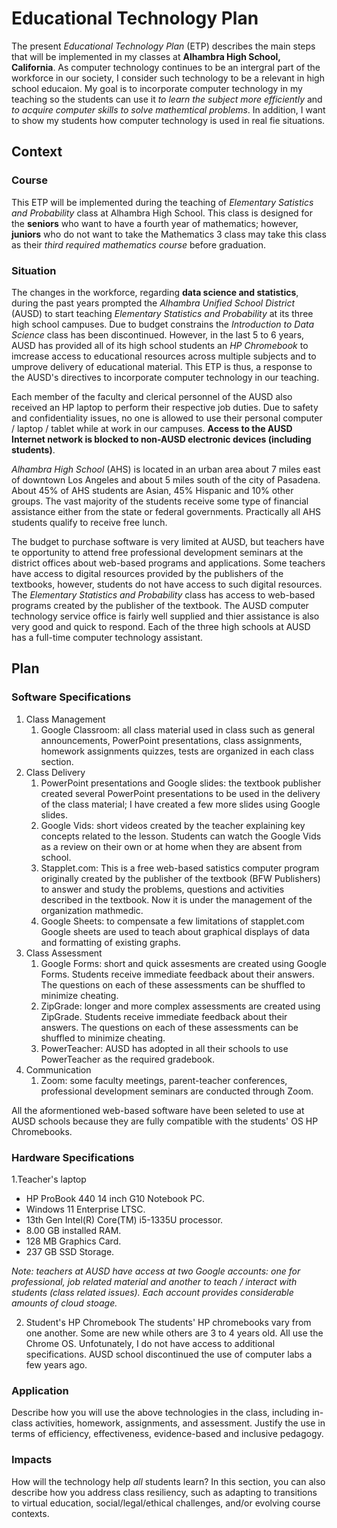 # **Educational Technology Plan**

The present *Educational Technology Plan* (ETP) describes the main steps that will be implemented in my classes at **Alhambra High School, California**. As computer technology continues to be an intergral part of the workforce in our society, I consider such technology to be a relevant in high school educaion. My goal is to incorporate computer technology in my teaching so the students can use it *to learn the subject more efficiently* and *to acquire computer skills to solve mathemtical problems*. In addition, I want to show my students how computer technology is used in real fie situations.

## Context

### Course

This ETP will be implemented during the teaching of *Elementary Satistics and Probability* class at Alhambra High School. This class is designed for the **seniors** who want to have a fourth year of mathematics; however, **juniors** who do not want to take the Mathematics 3 class may take this class as their *third required mathematics course* before graduation.

### Situation

The changes in the workforce, regarding **data science and statistics**, during the past years prompted the *Alhambra Unified School District* (AUSD) to start teaching *Elementary Statistics and Probability* at its three high school campuses. Due to budget constrains the *Introduction to Data Science* class has been discontinued. However, in the last 5 to 6 years, AUSD has provided all of its high school students an *HP Chromebook* to imcrease access to educational resources across multiple subjects and to umprove delivery of educational material. This ETP is thus, a response to the AUSD's directives to incorporate computer technology in our teaching. 

Each member of the faculty and clerical personnel of the AUSD also received an HP laptop to perform their respective job duties. Due to safety and confidentiality issues, no one is allowed to use their personal computer / laptop / tablet while at work in our campuses. **Access to the AUSD Internet network is blocked to non-AUSD electronic devices (including students)**. 

*Alhambra High School* (AHS) is located in an urban area about 7 miles east of downtown Los Angeles and about 5 miles south of the city of Pasadena. About 45% of AHS students are Asian, 45% Hispanic and 10% other groups. The vast majority of the students receive some type of financial assistance either from the state or federal governments. Practically all AHS students qualify to receive free lunch.

The budget to purchase software is very limited at AUSD, but teachers have te opportunity to attend free professional development seminars at the district offices about web-based programs and applications. Some teachers have access to digital resources provided by the publishers of the textbooks, however, students do not have access to such digital resources. The *Elementary Statistics and Probability* class has access to web-based programs created by the publisher of the textbook. The AUSD computer technology service office is fairly well supplied and thier assistance is also very good and quick to respond. Each of the three high schools at AUSD has a full-time computer technology assistant.

## Plan

### Software Specifications

1. Class Management
   1. Google Classroom: all class material used in class such as general announcements, PowerPoint presentations, class assignments, homework assignments quizzes, tests are organized in each class section.
2. Class Delivery
   1. PowerPoint presentations and Google slides: the textbook publisher created several PowerPoint presentations to be used in the delivery of the class material; I have created a few more slides using Google slides.
   2. Google Vids: short videos created by the teacher explaining key concepts related to the lesson. Students can watch the Google Vids as a review on their own or at home when they are absent from school.
   3. Stapplet.com: This is a free web-based satistics computer program originally created by the publisher of the textbook (BFW Publishers) to answer and study the problems, questions and activities described in the textbook. Now it is under the management of the organization mathmedic.
   4. Google Sheets: to compensate a few limitations of stapplet.com Google sheets are used to teach about graphical displays of data and formatting of existing graphs.
3. Class Assessment
   1. Google Forms: short and quick assesments are created using Google Forms. Students receive immediate feedback about their answers. The questions on each of these assessments can be shuffled to minimize cheating.
   2. ZipGrade: longer and more complex assessments are created using ZipGrade. Students receive immediate feedback about their answers. The questions on each of these assessments can be shuffled to minimize cheating.
   3. PowerTeacher: AUSD has adopted in all their schools to use PowerTeacher as the required gradebook.
4. Communication
   1. Zoom: some faculty meetings, parent-teacher conferences, professional development seminars are conducted through Zoom.
  
All the aformentioned web-based software have been seleted to use at AUSD schools because they are fully compatible with the students' OS HP Chromebooks. 

### Hardware Specifications

1.Teacher's laptop
   - HP ProBook 440 14 inch G10 Notebook PC.
   - Windows 11 Enterprise LTSC.
   - 13th Gen Intel(R) Core(TM) i5-1335U processor.
   - 8.00 GB installed RAM.
   - 128 MB Graphics Card.
   - 237 GB SSD Storage.

*Note: teachers at AUSD have access at two Google accounts: one for professional, job related material and another to teach / interact with students (class related issues). Each account provides considerable amounts of cloud stoage.*

2. Student's HP Chromebook
   The students' HP chromebooks vary from one another. Some are new while others are 3 to 4 years old. All use the Chrome OS. Unfotunately, I do not have access to additional specifications. AUSD school discontinued the use of computer labs a few years ago.

### Application

Describe how you will use the above technologies in the class, including
in-class activities, homework, assignments, and assessment. Justify the use
in terms of efficiency, effectiveness, evidence-based and inclusive pedagogy.

### Impacts

How will the technology help *all* students learn? In this section, you can also
describe how you address class resiliency, such as adapting to
transitions to virtual education, social/legal/ethical challenges,  and/or
evolving course contexts.

